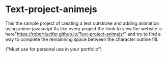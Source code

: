 # Text-project-animejs
This the sample project of creating a text outstroke and adding animation using anime javascript
As like every project the linnk to view the website is here"https://robertlucifer.github.io/Text-project-animejs/" and try to find a way to complete the remainning space 
between the character outline fill.

("Must use for personal use in your portfolio")
